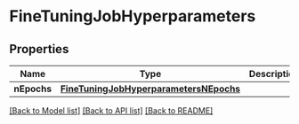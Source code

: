 # FineTuningJobHyperparameters

## Properties
Name | Type | Description | Notes
------------ | ------------- | ------------- | -------------
**nEpochs** | [**FineTuningJobHyperparametersNEpochs**](FineTuningJobHyperparametersNEpochs.md) |  | 

[[Back to Model list]](../README.md#documentation-for-models) [[Back to API list]](../README.md#documentation-for-api-endpoints) [[Back to README]](../README.md)


